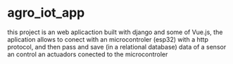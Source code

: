 # agro_iot_app
this project is an web aplicaction built with django and some of Vue.js, the aplication allows to conect with an microcontroler (esp32) with a http protocol, and then pass  and save (in a relational database) data of a sensor an control an actuadors conected to the microcontroler
